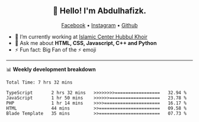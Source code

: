 <h2 align="center">👋 Hello! I'm Abdulhafizk.</h2>
<p align="center">
  <a href="https://web.facebook.com/profile.php?id=100080122707224">Facebook</a> •
  <a href="https://www.instagram.com/abdulhafizh_k/">Instagram</a> •
  <a href="https://github.com/abdulhafizk">Github</a>
</p>


- 🔭 I’m currently working at [Islamic Center Hubbul Khoir](https://hubbulkhoir.sch.id/)
- 💬 Ask me about **HTML, CSS, Javascript, C++ and Python**
- ⚡ Fun fact: Big Fan of the :zap: emoji

-------

📊 **Weekly development breakdown**
<!--START_SECTION:waka-->

```HTML, CSS, Javascript, C++, Python, Jsx, Json, Lock.
Total Time: 7 hrs 32 mins

TypeScript       2 hrs 32 mins   >>>>>>>>=================   32.94 %
JavaScript       1 hr 50 mins    >>>>>>===================   23.78 %
PHP              1 hr 14 mins    >>>>=====================   16.17 %
HTML             44 mins         >>=======================   09.58 %
Blade Template   35 mins         >>=======================   07.73 %
```

<!--END_SECTION:waka-->
